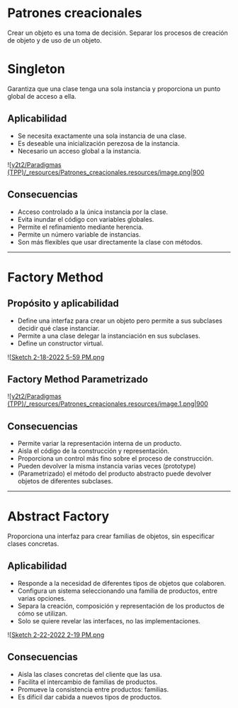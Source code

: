 

# Patrones creacionales
Crear un objeto es una toma de decisión.
Separar los procesos de creación de objeto y de uso de un objeto.

# Singleton
Garantiza que una clase tenga una sola instancia y proporciona un punto global de acceso a ella.


## Aplicabilidad
* Se necesita exactamente una sola instancia de una clase.
* Es deseable una inicialización perezosa de la instancia.
* Necesario un acceso global a la instancia.


![[y2t2/Paradigmas (TPP)/_resources/Patrones_creacionales.resources/image.png|900](../_resources/Patrones_creacionales.resources/image.png)


## Consecuencias
* Acceso controlado a la única instancia por la clase.
* Evita inundar el código con variables globales.
* Permite el refinamiento mediante herencia.
* Permite un número variable de instancias.
* Son más flexibles que usar directamente la clase con métodos.

* * *

# Factory Method

## Propósito y aplicabilidad
* Define una interfaz para crear un objeto pero permite a sus subclases decidir qué clase instanciar.
* Permite a una clase delegar la instanciación en sus subclases.
* Define un constructor virtual.


![[Sketch 2-18-2022 5-59 PM.png](../_resources/Patrones_creacionales.resources/Sketch%202-18-2022%205-59%20PM.png)


## Factory Method Parametrizado

![[y2t2/Paradigmas (TPP)/_resources/Patrones_creacionales.resources/image.1.png|900](../_resources/Patrones_creacionales.resources/image.1.png)


## Consecuencias
* Permite variar la representación interna de un producto.
* Aisla el código de la construcción y representación.
* Proporciona un control más fino sobre el proceso de construcción.
* Pueden devolver la misma instancia varias veces (prototype)
* (Parametrizado) el método del producto abstracto puede devolver objetos de diferentes subclases.

* * *

# Abstract Factory
Proporciona una interfaz para crear familias de objetos, sin especificar clases concretas.


## Aplicabilidad
* Responde a la necesidad de diferentes tipos de objetos que colaboren.
* Configura un sistema seleccionando una familia de productos, entre varias opciones.
* Separa la creación, composición y representación de los productos de cómo se utilizan.
* Solo se quiere revelar las interfaces, no las implementaciones.


![[Sketch 2-22-2022 2-19 PM.png](../_resources/Patrones_creacionales.resources/Sketch%202-22-2022%202-19%20PM.png)

## Consecuencias
* Aisla las clases concretas del cliente que las usa.
* Facilita el intercambio de familias de productos.
* Promueve la consistencia entre productos: familias.
* Es difícil dar cabida a nuevos tipos de productos.
